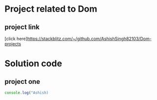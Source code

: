 # Project related to Dom

## project link
[click here]https://stackblitz.com/~/github.com/AshishSingh82103/Dom-projects

# Solution code

##  project one

```javascript
console.log("Ashish)

```
